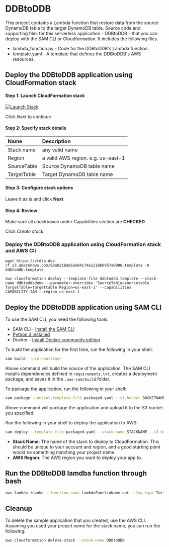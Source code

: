 # DDBtoDDB

This project contains a Lambda function that restore data from the source DynamoDB table to the target DynamoDB table. Source code and supporting files for this serverless application - DDBtoDDB - that you can deploy with the SAM CLI or Cloudformation. It includes the following files.

- lambda_function.py - Code for the DDBtoDDB's Lambda function.
- template.yaml - A template that defines the DDBtoDDB's AWS resources.

## Deploy the DDBtoDDB application using CloudFormation stack

#### Step 1: Launch CloudFormation stack
[![Launch Stack](https://cdn.rawgit.com/buildkite/cloudformation-launch-stack-button-svg/master/launch-stack.svg)](https://console.aws.amazon.com/cloudformation/home?region=us-east-1#/stacks/new?&templateURL=https://vtdlp-dev-cf.s3.amazonaws.com/88a0218a6b2e84c74e121860957a0908.template)

Click *Next* to continue

#### Step 2: Specify stack details

| Name | Description |
|:---  |:------------|
| Stack name | any valid name |
| Region | a valid AWS region. e.g. us-east-1 |
| SourceTable | Source DynamoDB table name |
| TargetTable | Target DynamoDB table name |

#### Step 3: Configure stack options
Leave it as is and click **Next**

#### Step 4: Review
Make sure all checkboxes under Capabilities section are **CHECKED**

Click *Create stack*

### Deploy the DDBtoDDB application using CloudFormation stack and AWS Cli
```
wget https://vtdlp-dev-cf.s3.amazonaws.com/88a0218a6b2e84c74e121860957a0908.template -O ddbtoddb.template

aws cloudformation deploy --template-file ddbtoddb.template --stack-name ddbtoddbdemo --parameter-overrides 'SourceTable=sourcetable TargetTable=targettable Region=us-east-1' --capabilities CAPABILITY_IAM --region us-east-1
```

## Deploy the DDBtoDDB application using SAM CLI

To use the SAM CLI, you need the following tools.

* SAM CLI - [Install the SAM CLI](https://docs.aws.amazon.com/serverless-application-model/latest/developerguide/serverless-sam-cli-install.html)
* [Python 3 installed](https://www.python.org/downloads/)
* Docker - [Install Docker community edition](https://hub.docker.com/search/?type=edition&offering=community)

To build the application for the first time, run the following in your shell:
```bash
sam build --use-container
```
Above command will build the source of the application. The SAM CLI installs dependencies defined in `requirements.txt`, creates a deployment package, and saves it in the `.aws-sam/build` folder.

To package the application, run the following in your shell:
```bash
sam package --output-template-file packaged.yaml --s3-bucket BUCKETNAME
```
Above command will package the application and upload it to the S3 bucket you specified.

Run the following in your shell to deploy the application to AWS:
```bash
sam deploy --template-file packaged.yaml --stack-name STACKNAME --s3-bucket BUCKETNAME --parameter-overrides 'SourceTable=sourcetable TargetTable=targettable Region=us-east-1' --capabilities CAPABILITY_IAM --region us-east-1
```

* **Stack Name**: The name of the stack to deploy to CloudFormation. This should be unique to your account and region, and a good starting point would be something matching your project name.
* **AWS Region**: The AWS region you want to deploy your app to.

## Run the DDBtoDDB lamdba function through bash
```bash
aws lambda invoke --function-name LambdaFunctioName out --log-type Tail --query 'LogResult' --output text |  base64 -d
```

## Cleanup

To delete the sample application that you created, use the AWS CLI. Assuming you used your project name for the stack name, you can run the following:

```bash
aws cloudformation delete-stack --stack-name DDBtoDDB
```

